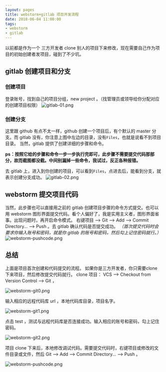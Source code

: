 ```yaml
---
layout: pages
title: webstorm+gitlab 项目开发流程
date: 2018-06-04 11:00:00
tags:
- webstorm
- gitlab
---
```


以前都是作为一个 三方开发者 clone 别人的项目下来修改，现在需要自己作为项目的初始创建者发项目，碰到了不少坑。
<!-- more -->

## gitlab 创建项目和分支

### 创建项目
登录账号，找到自己的项目分组，new project 。（找管理员或领导给你分配对应的创建项目权限）
![gitlab-01.png](https://upload-images.jianshu.io/upload_images/1464420-49461240e9930a9c.png?imageMogr2/auto-orient/strip%7CimageView2/2/w/1240)

### 创建分支
这里跟 github 有点不太一样，github 创建一个项目后，有个默认的 master 分支。而 gitlab 没有，你注意上图中左边的目录，没有`Files`，也就是说看不到项目目录。
当然，gitlab 提供了创建详细的步骤和命令。

**ps：按照它给的步骤和命令一步一步执行完即可，此步骤不需要提交代码那部分，故而截图都没截。中间别漏掉一些命令，我试过，反正各种报错。**

去 gitlab 上，进入到你创建的项目，可以看到`Files`，点进去后，能看到分支，就表示创建分支成功。
![gitlab-02.png](https://upload-images.jianshu.io/upload_images/1464420-56940686abe6008d.png?imageMogr2/auto-orient/strip%7CimageView2/2/w/1240)

## webstorm 提交项目代码
当然，此步骤也可以直接用之前的 gitlab 创建项目步骤的命令方式提交。也可以用 webstorm 图形界面提交代码。看个人偏好了，我是实用主义者，图形界面省事。出现问题时，再开启命令模式。
右键项目 --> Git --> Add --> Commit Directory... --> Push 。去 gitlab 确认代码是否提交成功。
*（首次提交代码时会要求你输入账号和密码，就是你 gitlab 的账号和密码，然后勾上记住密码就行。）*
![webstorm-pushcode.png](https://upload-images.jianshu.io/upload_images/1464420-39fb9ce497fdfa3e.png?imageMogr2/auto-orient/strip%7CimageView2/2/w/1240)

## 总结
上面是项目首次创建和代码提交的流程。
如果你是三方开发者，你只需要clone 下来项目，然后修改提交代码就行。
clone 项目：
VCS --> Checkout from Version Control --> Git ，

![webstorm-git0.png](https://upload-images.jianshu.io/upload_images/1464420-0a6ddf5c6704e80d.png?imageMogr2/auto-orient/strip%7CimageView2/2/w/1240)

输入相应的远程代码库 url ，本地代码库目录，项目名字。

![webstorm-git1.png](https://upload-images.jianshu.io/upload_images/1464420-004fe94998dcfd76.png?imageMogr2/auto-orient/strip%7CimageView2/2/w/1240)

点击 test ，测试与远程代码库是否连接成功。输入相应的账号和密码，勾上记住密码。

![webstorm-git2.png](https://upload-images.jianshu.io/upload_images/1464420-87fe58900786d2ce.png?imageMogr2/auto-orient/strip%7CimageView2/2/w/1240)

项目 clone 下来后，本地修改调试代码。需要提交代码时，右键项目或修改的文件目录或文件，然后 Git --> Add --> Commit Directory... --> Push 。

![webstorm-pushcode.png](https://upload-images.jianshu.io/upload_images/1464420-7169ea0520c44ff4.png?imageMogr2/auto-orient/strip%7CimageView2/2/w/1240)






